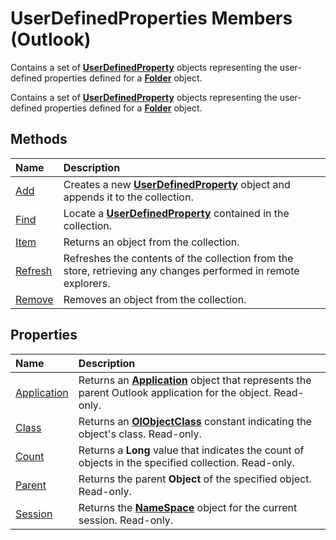 
# UserDefinedProperties Members (Outlook)
Contains a set of  **[UserDefinedProperty](aebe38db-0ff9-79d2-b5a7-751fea7c97f3.md)** objects representing the user-defined properties defined for a **[Folder](3cf6cda8-6d70-666e-2643-9d9c5b9cacfc.md)** object.

Contains a set of  **[UserDefinedProperty](aebe38db-0ff9-79d2-b5a7-751fea7c97f3.md)** objects representing the user-defined properties defined for a **[Folder](3cf6cda8-6d70-666e-2643-9d9c5b9cacfc.md)** object.


## Methods



|**Name**|**Description**|
|:-----|:-----|
|[Add](e033b27e-101d-4ef8-ed84-790fd9e6107a.md)|Creates a new  **[UserDefinedProperty](aebe38db-0ff9-79d2-b5a7-751fea7c97f3.md)** object and appends it to the collection.|
|[Find](1f4ddf1f-b36d-e852-17ff-700708893a30.md)|Locate a  **[UserDefinedProperty](aebe38db-0ff9-79d2-b5a7-751fea7c97f3.md)** contained in the collection.|
|[Item](45f5ec00-00c6-2e90-68bc-6bcab79cada6.md)|Returns an object from the collection.|
|[Refresh](d8db8703-b1e4-4b1f-cdbe-099996830c26.md)|Refreshes the contents of the collection from the store, retrieving any changes performed in remote explorers.|
|[Remove](69bfb78a-0add-2c28-99e5-50a6686c7790.md)|Removes an object from the collection.|

## Properties



|**Name**|**Description**|
|:-----|:-----|
|[Application](a2af00fd-231b-3d85-3d77-b59005c63cd8.md)|Returns an  **[Application](797003e7-ecd1-eccb-eaaf-32d6ddde8348.md)** object that represents the parent Outlook application for the object. Read-only.|
|[Class](0d7e8d7c-3bd6-044a-562b-e29399cc8f0d.md)|Returns an  **[OlObjectClass](33d724b3-df3c-2a7f-a80f-93b66d96f588.md)** constant indicating the object's class. Read-only.|
|[Count](675c5b77-75cc-05ca-ae78-a7c8154ca5dd.md)|Returns a  **Long** value that indicates the count of objects in the specified collection. Read-only.|
|[Parent](d7aa3b12-2d4a-f23f-dd59-177ab490de16.md)|Returns the parent  **Object** of the specified object. Read-only.|
|[Session](7fb72c53-bb2e-5c27-61e6-a7ac79726647.md)|Returns the  **[NameSpace](f0dcaa19-07f5-5d42-a3bf-2e42b7885644.md)** object for the current session. Read-only.|
